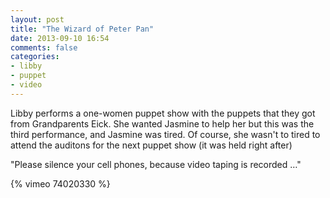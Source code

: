 ```yaml
---
layout: post
title: "The Wizard of Peter Pan"
date: 2013-09-10 16:54
comments: false
categories: 
- libby
- puppet
- video
---
```

Libby performs a one-women puppet show with the puppets that they got from Grandparents Eick.  She wanted Jasmine to help her but this was the third performance, and Jasmine was tired.  Of course, she wasn't to tired to attend the auditons for the next puppet show (it was held right after)

"Please silence your cell phones, because video taping is recorded &hellip;"

{% vimeo 74020330 %}